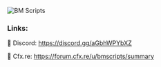 ![BM Scripts](https://github.com/bmscripts/bmscripts/blob/main/BMScripts%20Banner.png)

### Links:

🔗 Discord: https://discord.gg/aGbhWPYbXZ

🔗 Cfx.re: https://forum.cfx.re/u/bmscripts/summary
